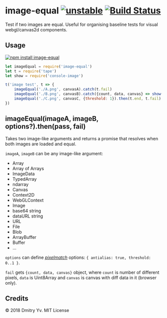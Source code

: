 # image-equal [![unstable](https://img.shields.io/badge/stability-unstable-green.svg)](http://github.com/badges/stability-badges) [![Build Status](https://img.shields.io/travis/dy/image-equal.svg)](https://travis-ci.org/dy/image-equal)

Test if two images are equal. Useful for organising baseline tests for visual webgl/canvas2d components.

## Usage

[![npm install image-equal](https://nodei.co/npm/image-equal.png?mini=true)](https://npmjs.org/package/image-equal/)

```js
let imageEqual = require('image-equal')
let t = require('tape')
let show = require('console-image')

t('image test', t => {
	imageEqual('./A.png', canvasA).catch(t.fail)
	imageEqual('./B.png', canvasB).catch({count, data, canvas} => show(canvas))
	imageEqual('./C.png', canvasC, {threshold: 1}).then(t.end, t.fail)
})
```

## imageEqual(imageA, imageB, options?).then(pass, fail)

Takes two image-like arguments and returns a promise that resolves when both images are loaded and equal.

`imageA`, `imageB` can be any image-like argument:

* Array
* Array of Arrays
* ImageData
* TypedArray
* ndarray
* Canvas
* Context2D
* WebGLContext
* Image
* base64 string
* dataURL string
* URL
* File
* Blob
* ArrayBuffer
* Buffer
* ...

`options` can define [_pixelmatch_](https://ghub.io/pixelmatch) options: `{ antialias: true, threshold: 0..1 }`.

`fail` gets `{count, data, canvas}` object, where `count` is number of different pixels, `data` is Uint8Array and `canvas` is canvas with diff data in it (browser only).

## Credits

© 2018 Dmitry Yv. MIT License
